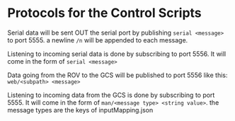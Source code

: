 # Protocols for the Control Scripts

Serial data will be sent OUT the serial port by publishing `serial <message>` to port 5555. a newline `/n` will be appended to each message.

Listening to incoming serial data is done by subscribing to port 5556. It will come in the form of `serial <message>`

Data going from the ROV to the GCS will be published to port 5556 like this:
`web/<subpath> <message>`

Listening to incoming data from the GCS is done by subscribing to port 5555. It will come in the form of `man/<message type> <string value>`. the message types are the keys of inputMapping.json
